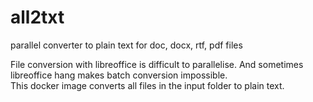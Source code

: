 # all2txt
parallel converter to plain text for doc, docx, rtf, pdf files


File conversion with libreoffice is difficult to parallelise. And sometimes libreoffice hang makes batch conversion impossible.  
This docker image converts all files in the input folder to plain text. 
